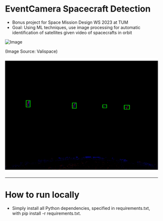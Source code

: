# EventCamera Spacecraft Detection
- Bonus project for Space Mission Design WS 2023 at TUM
- Goal: Using ML techniques, use image processing for automatic identification of satellites given video of spacecrafts in orbit


<img src="[image.jpg](https://github.com/tyou1/eventcamera_detection/blob/main/satellite.jpeg)" alt="Image" width="400"/> <br>

(Image Source: Valispace)

![alt text](https://github.com/tyou1/eventcamera_detection/blob/main/pipeline/results/14_effdet2_result.png)

_________
# How to run locally
- Simply install all Python dependencies, specified in requirements.txt, with pip install -r requirements.txt.
